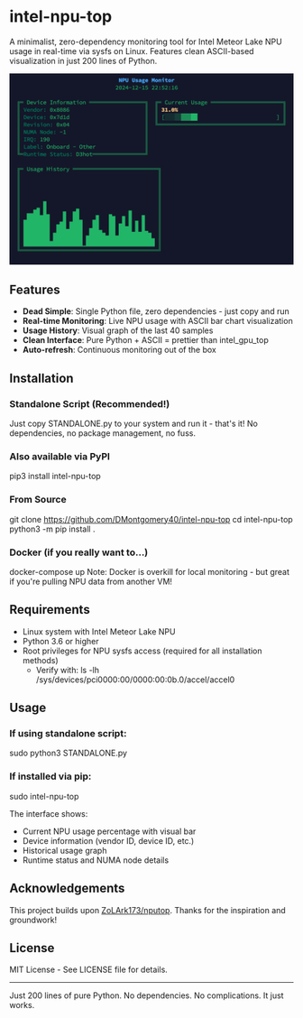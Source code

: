 # intel-npu-top

A minimalist, zero-dependency monitoring tool for Intel Meteor Lake NPU usage in real-time via sysfs on Linux. Features clean ASCII-based visualization in just 200 lines of Python.

![NPU Usage Monitor Screenshot](assets/screenshot.png)

## Features

* **Dead Simple**: Single Python file, zero dependencies - just copy and run
* **Real-time Monitoring**: Live NPU usage with ASCII bar chart visualization
* **Usage History**: Visual graph of the last 40 samples
* **Clean Interface**: Pure Python + ASCII = prettier than intel_gpu_top 
* **Auto-refresh**: Continuous monitoring out of the box

## Installation

### Standalone Script (Recommended!)
Just copy STANDALONE.py to your system and run it - that's it! No dependencies, no package management, no fuss.

### Also available via PyPI
pip3 install intel-npu-top

### From Source
git clone https://github.com/DMontgomery40/intel-npu-top
cd intel-npu-top
python3 -m pip install .

### Docker (if you really want to...)
docker-compose up
Note: Docker is overkill for local monitoring - but great if you're pulling NPU data from another VM!

## Requirements

* Linux system with Intel Meteor Lake NPU
* Python 3.6 or higher
* Root privileges for NPU sysfs access (required for all installation methods)
  * Verify with: ls -lh /sys/devices/pci0000:00/0000:00:0b.0/accel/accel0

## Usage

### If using standalone script:
sudo python3 STANDALONE.py

### If installed via pip:
sudo intel-npu-top

The interface shows:
- Current NPU usage percentage with visual bar
- Device information (vendor ID, device ID, etc.)
- Historical usage graph
- Runtime status and NUMA node details

## Acknowledgements

This project builds upon [ZoLArk173/nputop](https://github.com/ZoLArk173/nputop). Thanks for the inspiration and groundwork!

## License

MIT License - See LICENSE file for details.

---
Just 200 lines of pure Python. No dependencies. No complications. It just works.

